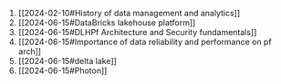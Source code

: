 1. [[2024-02-10#History of data management and analytics]]
2. [[2024-06-15#DataBricks lakehouse platform]]
3. [[2024-06-15#DLHPf Architecture and Security fundamentals]]
4. [[2024-06-15#Importance of data reliability and performance on pf arch]]
5. [[2024-06-15#delta lake]]
6. [[2024-06-15#Photon]]